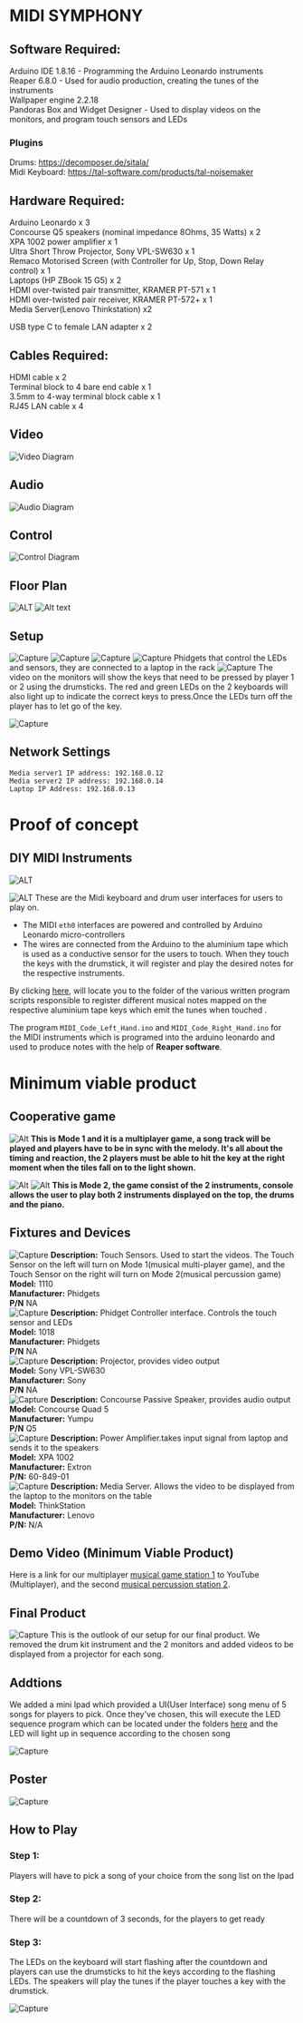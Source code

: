 # MIDI SYMPHONY

## Software Required:<br>

Arduino IDE 1.8.16 - Programming the Arduino Leonardo instruments<br>
Reaper 6.8.0 - Used for audio production, creating the tunes of the instruments<br>
Wallpaper engine 2.2.18 <br>
Pandoras Box and Widget Designer - Used to display videos on the monitors, and program touch sensors and LEDs<br>
### **Plugins**
Drums: https://decomposer.de/sitala/ <br>
Midi Keyboard: https://tal-software.com/products/tal-noisemaker<br>


## Hardware Required:<br>
Arduino Leonardo x 3<br>
Concourse Q5 speakers (nominal impedance 8Ohms, 35 Watts) x 2<br>
XPA 1002 power amplifier x 1<br>
Ultra Short Throw Projector, Sony VPL-SW630 x 1<br>
Remaco Motorised Screen (with Controller for Up, Stop, Down Relay control) x 1<br>
Laptops (HP ZBook 15 G5) x 2<br>
HDMI over-twisted pair transmitter, KRAMER PT-571 x 1<br>
HDMI over-twisted pair receiver, KRAMER PT-572+ x 1<br>
Media Server(Lenovo Thinkstation) x2<br>

USB type C to female LAN adapter x 2<br>

## Cables Required:<br>
HDMI cable x 2<br>
Terminal block to 4 bare end cable x 1<br>
3.5mm to 4-way terminal block cable x 1<br>
RJ45 LAN cable x 4<br>

## Video 
![Video Diagram](images/VideoSystemDiagram.jpg)
## Audio
![Audio Diagram](images/AudioSystemDiagram.jpg)
## Control
![Control Diagram](images/ControlSystemDiagram.jpg)

## Floor Plan
![ALT](images/FloorPlan.jpg)
![Alt text](images/layout.jpg)

## Setup 
![Capture](images/setup.jpg)
![Capture](images/Media_Servers.jpg)
![Capture](images/NetworkSwitch.jpg)
![Capture](images/phidget_setup2.jpg)
Phidgets that control the LEDs and sensors, they are connected to a laptop in the rack
![Capture](images/keyboardled.jpg)
The video on the monitors will show the keys that need to be pressed by player 1 or 2 using the drumsticks. The red and green LEDs on the 2 keyboards will also light up to indicate the correct keys to press.Once the LEDs turn off the player has to let go of the key.

![Capture](images/rack2.jpg)
## Network Settings
```
Media server1 IP address: 192.168.0.12 
Media server2 IP address: 192.168.0.14
Laptop IP Address: 192.168.0.13
```
# Proof of concept 
## DIY MIDI Instruments
![ALT](images/MIDI_Keyboard.jpg)


![ALT](images/Drum.jpg)
These are the Midi keyboard and drum user interfaces for users to play on.
* The MIDI `eth0` interfaces are powered and controlled by Arduino Leonardo micro-controllers
* The wires are connected from the Arduino to the aluminium tape which is used as a conductive sensor for the users to touch. When they touch the keys with the drumstick, it will register and play the desired notes for the respective instruments.

By clicking [here](MIDI_Code/MIDI_Code_Game_Drum_Keyboard/), will locate you to the folder of the various written program scripts responsible to register different musical notes mapped on the respective aluminium tape keys which emit the tunes when touched .

The program `MIDI_Code_Left_Hand.ino` and `MIDI_Code_Right_Hand.ino` for the MIDI instruments which is programed into the arduino leonardo and used to produce notes with the help of **Reaper software**.

# Minimum viable product
## Cooperative game
![Alt](images/Multiplayer.jpg)
__This is Mode 1 and it is a multiplayer game, a song track will be played and players have to be in sync with the melody. It's all about the timing and reaction, the  2 players must be able to hit the key at the right moment when the tiles fall on to the light shown.__

![Alt](images/MVP_Station2.png)
![Alt](images/Percussion.jpg)
__This is Mode 2, the game consist of the 2 instruments, console allows the user to play both 2 instruments displayed on the top, the drums and the piano.__

## Fixtures and Devices

![Capture](images/TouchSensor.jpg)
**Description:** Touch Sensors. Used to start the videos. The Touch Sensor on the left will turn on Mode 1(musical multi-player game), and the Touch Sensor on the right will turn on Mode 2(musical percussion game) <br>
**Model:** 1110 <br>
**Manufacturer:** Phidgets <br>
**P/N** NA <br>
![Capture](images/Phidget_Interface.jpg)
**Description:** Phidget Controller interface. Controls the touch sensor and LEDs <br>
**Model:** 1018 <br>
**Manufacturer:** Phidgets <br>
**P/N** NA <br>
![Capture](images/Projector.jpg)
**Description:** Projector, provides video output <br>
**Model:** Sony VPL-SW630 <br>
**Manufacturer:** Sony <br>
**P/N** NA <br>
![Capture](images/Speaker1.jpg)
**Description:** Concourse Passive Speaker, provides audio output <br>
**Model:** Concourse Quad 5  <br>
**Manufacturer:** Yumpu <br>
**P/N** Q5 <br>
![Capture](images/XPA1002Amp.jpg)
**Description:** Power Amplifier.takes input signal from laptop and sends it to the speakers<br>
**Model:** XPA 1002 <br>
**Manufacturer:** Extron <br>
**P/N:** 60-849-01 <br>
![Capture](images/server.jpg)
**Description:** Media Server. Allows the video to be displayed from the laptop to the monitors on the table<br>
**Model:** ThinkStation <br>
**Manufacturer:** Lenovo <br>
**P/N:** N/A <br>

## Demo Video (**M**inimum **V**iable **P**roduct)

Here is a link for our multiplayer [musical game station 1][station1_url] to YouTube (Multiplayer), and the second [musical percussion station 2][station2_url].


[station1_url]: https://www.youtube.com/watch?v=DKCg_on9eKA&t=11s
[station2_url]: https://youtu.be/bg39pkCY94s

## Final Product
![Capture](images/Final_Products.jpg)
This is the outlook of our setup for our final product. We removed the drum kit instrument and the 2 monitors and added videos to be displayed from a projector for each song.

## Addtions
We added a mini Ipad which provided a UI(User Interface) song menu of 5 songs for players to pick. Once they've chosen, this will execute the LED sequence program which can be located under the folders [here](MIDI_Code/MIDI_Code_Game_Drum_Keyboard/) and the LED will light up in sequence according to the chosen song

![Capture](images/Songmenu.jpg)

## Poster 
![Capture](images/Poster.jpg)

## How to Play

### Step 1:
Players will have to pick a song of your choice from the song list on the Ipad 

### Step 2:
There will be a countdown of 3 seconds, for the players
to get ready 

### Step 3:
The LEDs on the keyboard will start flashing after the countdown and players can use the drumsticks to hit the keys according to the flashing LEDs. The speakers will play the tunes if the player touches a key with the drumstick.

![Capture](images/Hit.jpg)











